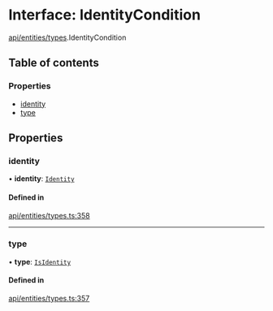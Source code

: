 # Interface: IdentityCondition

[api/entities/types](../wiki/api.entities.types).IdentityCondition

## Table of contents

### Properties

- [identity](../wiki/api.entities.types.IdentityCondition#identity)
- [type](../wiki/api.entities.types.IdentityCondition#type)

## Properties

### identity

• **identity**: [`Identity`](../wiki/api.entities.Identity.Identity)

#### Defined in

[api/entities/types.ts:358](https://github.com/PolymeshAssociation/polymesh-sdk/blob/fe2e6dd1/src/api/entities/types.ts#L358)

___

### type

• **type**: [`IsIdentity`](../wiki/api.entities.types.ConditionType#isidentity)

#### Defined in

[api/entities/types.ts:357](https://github.com/PolymeshAssociation/polymesh-sdk/blob/fe2e6dd1/src/api/entities/types.ts#L357)
